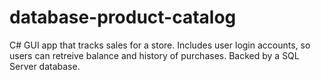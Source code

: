 # database-product-catalog


C# GUI app that tracks sales for a store. Includes user login accounts, so users can retreive balance and history of purchases. Backed by a SQL Server database. 
